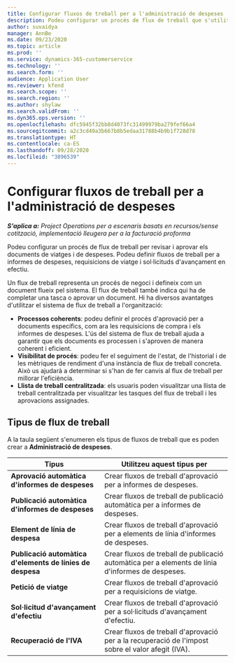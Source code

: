 ```yaml
---
title: Configurar fluxos de treball per a l'administració de despeses
description: Podeu configurar un procés de flux de treball que s'utilitzi per revisar i aprovar els documents de viatges i de despeses.
author: suvaidya
manager: AnnBe
ms.date: 09/23/2020
ms.topic: article
ms.prod: ''
ms.service: dynamics-365-customerservice
ms.technology: ''
ms.search.form: ''
audience: Application User
ms.reviewer: kfend
ms.search.scope: ''
ms.search.region: ''
ms.author: shylaw
ms.search.validFrom: ''
ms.dyn365.ops.version: ''
ms.openlocfilehash: dfc5945f32bb8d4073fc31499979ba279fef66a4
ms.sourcegitcommit: a2c3cd49a3b667b8b5edaa31788b4b9b1f728d78
ms.translationtype: HT
ms.contentlocale: ca-ES
ms.lasthandoff: 09/28/2020
ms.locfileid: "3896539"
---
```

# <a name="set-up-workflows-for-expense-management"></a>Configurar fluxos de treball per a l'administració de despeses

_**S'aplica a:** Project Operations per a escenaris basats en recursos/sense cotització, implementació lleugera per a la facturació proforma_

Podeu configurar un procés de flux de treball per revisar i aprovar els documents de viatges i de despeses. Podeu definir fluxos de treball per a informes de despeses, requisicions de viatge i sol·licituds d'avançament en efectiu.

Un flux de treball representa un procés de negoci i defineix com un document flueix pel sistema. El flux de treball també indica qui ha de completar una tasca o aprovar un document. Hi ha diversos avantatges d'utilitzar el sistema de flux de treball a l'organització:

- **Processos coherents**: podeu definir el procés d'aprovació per a documents específics, com ara les requisicions de compra i els informes de despeses. L'ús del sistema de flux de treball ajuda a garantir que els documents es processen i s'aproven de manera coherent i eficient.
- **Visibilitat de procés**: podeu fer el seguiment de l'estat, de l'historial i de les mètriques de rendiment d'una instància de flux de treball concreta. Això us ajudarà a determinar si s'han de fer canvis al flux de treball per millorar l'eficiència.
- **Llista de treball centralitzada**: els usuaris poden visualitzar una llista de treball centralitzada per visualitzar les tasques del flux de treball i les aprovacions assignades. 

## <a name="workflow-types"></a>Tipus de flux de treball

A la taula següent s'enumeren els tipus de fluxos de treball que es poden crear a **Administració de despeses**.


|              <strong>Tipus</strong>              |                   <strong>Utilitzeu aquest tipus per</strong>                   |
|-------------------------------------------------|-----------------------------------------------------------------------|
|   <strong>Aprovació automàtica d'informes de despeses</strong> |            Crear fluxos de treball d'aprovació per a informes de despeses.             |
|  <strong>Publicació automàtica d'informes de despeses</strong>   |        Crear fluxos de treball de publicació automàtica per a informes de despeses.        |
|       <strong>Element de línia de despesa</strong>        |     Crear fluxos de treball d'aprovació per a elements de línia d'informes de despeses.      |
| <strong>Publicació automàtica d'elements de línies de despesa</strong> | Crear fluxos de treball de publicació automàtica per a elements de línia d'informes de despeses. |
|       <strong>Petició de viatge</strong>       |          Crear fluxos de treball d'aprovació per a requisicions de viatge.           |
|      <strong>Sol·licitud d'avançament d'efectiu</strong>      |         Crear fluxos de treball d'aprovació per a sol·licituds d'avançament d'efectiu.          |
|        <strong>Recuperació de l'IVA</strong>        | Crear fluxos de treball d'aprovació per a la recuperació de l'impost sobre el valor afegit (IVA).  |
